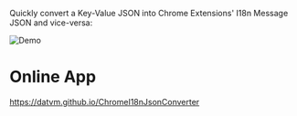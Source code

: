 Quickly convert a Key-Value JSON into Chrome Extensions' I18n Message JSON and vice-versa:

![Demo](https://user-images.githubusercontent.com/6388546/165355217-e613aa19-3014-4aad-9540-939e5cdc40bb.png)

# Online App

https://datvm.github.io/ChromeI18nJsonConverter
